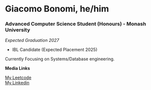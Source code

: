 # Giacomo Bonomi, he/him 

### Advanced Computer Science Student (Honours) - Monash University
*Expected Graduation 2027*

 - IBL Candidate (Expected Placement 2025)

Currently Focusing on Systems/Database engineering.

**Media Links**

[My Leetcode](https://leetcode.com/giacomobonomi/)   
[My Linkedin](https://www.linkedin.com/in/giacomo-bonomi-a74105200/)

<!--
**Kenderdragon/Kenderdragon** is a ✨ _special_ ✨ repository because its `README.md` (this file) appears on your GitHub profile.

Here are some ideas to get you started:

- 🔭 I’m currently working on ...
- 🌱 I’m currently learning ...
- 👯 I’m looking to collaborate on ...
- 🤔 I’m looking for help with ...
- 💬 Ask me about ...
- 📫 How to reach me: ...
- 😄 Pronouns: ...
- ⚡ Fun fact: ...
-->
